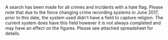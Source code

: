 A search has been made for all crimes and incidents with a hate flag. Please note that due to the force changing crime recording systems in June 2017, prior to this date, the system used didn’t have a field to capture religion. The current system does have this field however it is not always completed and may have an effect on the figures.
Please see attached spreadsheet for details.

